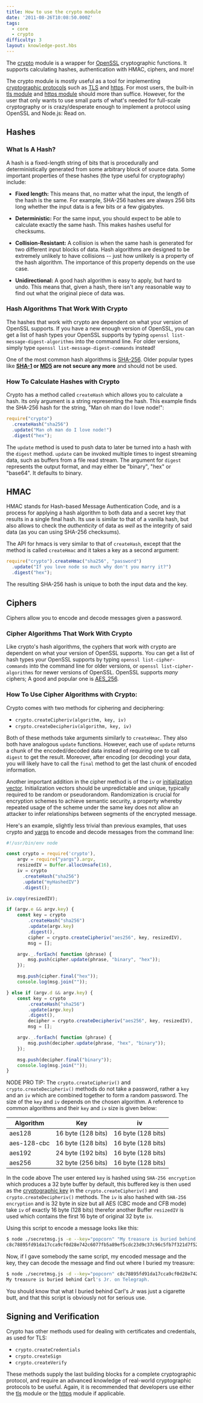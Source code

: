 ```yaml
---
title: How to use the crypto module
date: '2011-08-26T10:08:50.000Z'
tags:
  - core
  - crypto
difficulty: 3
layout: knowledge-post.hbs
---
```


The [crypto](https://nodejs.org/api/crypto.html) module is a wrapper for [OpenSSL](https://en.wikipedia.org/wiki/Openssl) cryptographic functions. It supports calculating hashes, authentication with HMAC, ciphers, and more!

The crypto module is mostly useful as a tool for implementing [cryptographic protocols](https://en.wikipedia.org/wiki/Cryptographic_protocol) such as [TLS](https://en.wikipedia.org/wiki/Transport_Layer_Security) and [https](https://en.wikipedia.org/wiki/Https). For most users, the built-in [tls module](https://nodejs.org/api/tls.html) and [https module](https://nodejs.org/api/https.html) should more than suffice. However, for the user that only wants to use small parts of what's needed for full-scale cryptography or is crazy/desperate enough to implement a protocol using OpenSSL and Node.js: Read on.

## Hashes

### What Is A Hash?

A hash is a fixed-length string of bits that is procedurally and deterministically generated from some arbitrary block of source data. Some important properties of these hashes (the type useful for cryptography) include:

* **Fixed length:** This means that, no matter what the input, the length of the hash is the same. For example, SHA-256 hashes are always 256 bits long whether the input data is a few bits or a few gigabytes.

* **Deterministic:** For the same input, you should expect to be able to calculate exactly the same hash. This makes hashes useful for checksums.

* **Collision-Resistant:** A collision is when the same hash is generated for two different input blocks of data. Hash algorithms are designed to be extremely unlikely to have collisions -- just how unlikely is a property of the hash algorithm. The importance of this property depends on the use case.

* **Unidirectional:** A good hash algorithm is easy to apply, but hard to undo. This means that, given a hash, there isn't any reasonable way to find out what the original piece of data was.

### Hash Algorithms That Work With Crypto

The hashes that work with crypto are dependent on what your version of OpenSSL supports. If you have a new enough version of OpenSSL, you can get a list of hash types your OpenSSL supports by typing `openssl list-message-digest-algorithms` into the command line. For older versions, simply type `openssl list-message-digest-commands` instead!

One of the most common hash algorithms is [SHA-256](https://en.wikipedia.org/wiki/SHA-2). Older popular types like **[SHA-1](https://en.wikipedia.org/wiki/Sha1) or [MD5](https://en.wikipedia.org/wiki/MD5#Security) are not secure any more** and should not be used.

### How To Calculate Hashes with Crypto

Crypto has a method called `createHash` which allows you to calculate a hash. Its only argument is a string representing the hash. This example finds the SHA-256 hash for the string, "Man oh man do I love node!":

```js
require("crypto")
  .createHash("sha256")
  .update("Man oh man do I love node!")
  .digest("hex");
```

The `update` method is used to push data to later be turned into a hash with the `digest` method. `update` can be invoked multiple times to ingest streaming data, such as buffers from a file read stream. The argument for `digest` represents the output format, and may either be "binary", "hex" or "base64". It defaults to binary.

## HMAC

HMAC stands for Hash-based Message Authentication Code, and is a process for applying a hash algorithm to both data and a secret key that results in a single final hash. Its use is similar to that of a vanilla hash, but also allows to check the *authenticity* of data as *well* as the integrity of said data (as you can using SHA-256 checksums).

The API for hmacs is very similar to that of `createHash`, except that the method is called `createHmac` and it takes a key as a second argument:

```js
require("crypto").createHmac("sha256", "password")
  .update("If you love node so much why don't you marry it?")
  .digest("hex");
```

The resulting SHA-256 hash is unique to both the input data and the key.

## Ciphers

Ciphers allow you to encode and decode messages given a password.

### Cipher Algorithms That Work With Crypto

Like crypto's hash algorithms, the cyphers that work with crypto are dependent on what your version of OpenSSL supports. You can get a list of hash types your OpenSSL supports by typing `openssl list-cipher-commands` into the command line for older versions, or `openssl list-cipher-algorithms` for newer versions of OpenSSL. OpenSSL supports *many* ciphers; A good and popular one is [AES_256](https://en.wikipedia.org/wiki/Advanced_Encryption_Standard).

### How To Use Cipher Algorithms with Crypto:

Crypto comes with two methods for ciphering and deciphering:

* `crypto.createCipheriv(algorithm, key, iv)`
* `crypto.createDecipheriv(algorithm, key, iv)`

Both of these methods take arguments similarly to `createHmac`. They also both have analogous `update` functions. However, each use of `update` returns a chunk of the encoded/decoded data instead of requiring one to call `digest` to get the result. Moreover, after encoding (or decoding) your data, you will likely have to call the `final` method to get the last chunk of encoded information.

Another important addition in the cipher method is of the `iv` or [initialization vector](https://en.wikipedia.org/wiki/Initialization_vector). Initialization vectors should be unpredictable and unique, typically required to be random or pseudorandom. Randomization is crucial for encryption schemes to achieve semantic security, a property whereby repeated usage of the scheme under the same key does not allow an attacker to infer relationships between segments of the encrypted message.

Here's an example, slightly less trivial than previous examples, that uses crypto and [yargs](https://github.com/yargs/yargs) to encode and decode messages from the command line:

```js
#!/usr/bin/env node

const crypto = require('crypto'),
    argv = require("yargs").argv,
    resizedIV = Buffer.allocUnsafe(16),
    iv = crypto
      .createHash("sha256")
      .update("myHashedIV")
      .digest();

iv.copy(resizedIV);

if (argv.e && argv.key) {
    const key = crypto
        .createHash("sha256")
        .update(argv.key)
        .digest(),
        cipher = crypto.createCipheriv("aes256", key, resizedIV),
        msg = [];

    argv._.forEach( function (phrase) {
        msg.push(cipher.update(phrase, "binary", "hex"));
    });

    msg.push(cipher.final("hex"));
    console.log(msg.join(""));

} else if (argv.d && argv.key) {
    const key = crypto
        .createHash("sha256")
        .update(argv.key)
        .digest(),
        decipher = crypto.createDecipheriv("aes256", key, resizedIV),
        msg = [];

    argv._.forEach( function (phrase) {
        msg.push(decipher.update(phrase, "hex", "binary"));
    });

    msg.push(decipher.final("binary"));
    console.log(msg.join(""));
}
```

NODE PRO TIP: The `crypto.createCipheriv()` and `crypto.createDecipheriv()` methods do not take a password, rather a `key` and an `iv` which are combined together to form a random password. The size of the `key` and `iv` depends on the chosen algorithm. A reference to common algorithms and their `key` and `iv` size is given below:

| Algorithm   | Key                | iv                 |
| ----------- | ------------------ | ------------------ |
| aes128      | 16 byte (128 bits) | 16 byte (128 bits) |
| aes-128-cbc | 16 byte (128 bits) | 16 byte (128 bits) |
| aes192      | 24 byte (192 bits) | 16 byte (128 bits) |
| aes256      | 32 byte (256 bits) | 16 byte (128 bits) |

In the code above The user entered `key` is hashed using `SHA-256 encryption` which produces a 32 byte buffer by default, this buffered key is then used as the [cryptographic key](https://en.wikipedia.org/wiki/Key_(cryptography)) in the `crypto.createCipheriv()` and `crypto.createDecipheriv()` methods. The `iv` is also hashed with `SHA-256 encryption` and is 32 byte in size but all AES (CBC mode and CFB mode) take `iv` of exactly 16 byte (128 bits) therefor another Buffer `resizedIV` is used which contains the first 16 byte of original 32 byte `iv`.

Using this script to encode a message looks like this:

```bash
$ node ./secretmsg.js -e --key="popcorn" "My treasure is buried behind Carl's Jr. on Telegraph."
c8c78895fd91da17cca9cf0d28e742c6077fb5a89ef5cdc23d9c37c96c5fb7f321d7f52c06e73c46633783d9535e2aa5cc07f2ad1803d73614c4e6882026bfd9
```

Now, if I gave somebody the same script, my encoded message and the key, they can decode the message and find out where I buried my treasure:

```bash
$ node ./secretmsg.js -d --key="popcorn" c8c78895fd91da17cca9cf0d28e742c6077fb5a89ef5cdc23d9c37c96c5fb7f321d7f52c06e73c46633783d9535e2aa5cc07f2ad1803d73614c4e6882026bfd9
My treasure is buried behind Carl's Jr. on Telegraph.
```

You should know that what I buried behind Carl's Jr was just a cigarette butt, and that this script is obviously not for serious use.

## Signing and Verification

Crypto has other methods used for dealing with certificates and credentials, as used for TLS:

* `crypto.createCredentials`
* `crypto.createSign`
* `crypto.createVerify`

These methods supply the last building blocks for a complete cryptographic protocol, and require an advanced knowledge of real-world cryptographic protocols to be useful. Again, it is recommended that developers use either the [tls](https://nodejs.org/api/tls.html) module or the [https](https://nodejs.org/api/https.html) module if applicable.
